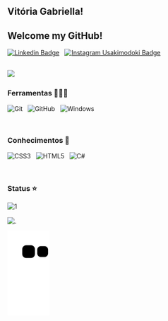 
## Vitória Gabriella! 
## Welcome my GitHub! 
[![Linkedin Badge](https://img.shields.io/badge/Linkedin-323330?style=for-the-badge&logo=linkedin&logoColor=blue)](https://www.linkedin.com/in/vitoriagabriellati/) &nbsp;
[![Instagram Usakimodoki Badge](https://img.shields.io/badge/Instagram-323330?style=for-the-badge&logo=instagram&logoColor=purple)](https://www.instagram.com/vitmaffei_/) &nbsp;


<br>
<img src=http://www.nerdmaldito.com/2018/06/a-diferenca-entre-desenvolvedora-e.html width="30px">

### Ferramentas 👩🏻‍💻
![Git](https://img.shields.io/badge/-git-black?style=for-the-badge&logo=Git) &nbsp;
![GitHub](https://img.shields.io/badge/github-%23121011.svg?logo=github&logoColor=white&style=for-the-badge) &nbsp;
![Windows](https://img.shields.io/badge/-Windows-00ADEF?style=for-the-badge&logo=windows&logoColor=white) &nbsp;

<br>


### Conhecimentos 📕
![CSS3](https://img.shields.io/badge/CSS3-1572B6?style=for-the-badge&logo=css3&logoColor=white) &nbsp;
![HTML5](https://img.shields.io/badge/HTML5-E34F26?style=for-the-badge&logo=html5&logoColor=white) &nbsp;
![C#](https://img.shields.io/badge/c%23-%23239120.svg?style=for-the-badge&logo=c-sharp&logoColor=white) &nbsp;

<br>

### Status ⭐
![1](https://github-readme-stats.vercel.app/api/top-langs/?username=vitgmcorrea&theme=synthwave)

<a href="https://github.com/anuraghazra/github-readme-stats">
  <img align="center" width='40%' src="https://github-readme-stats.vercel.app/api?username=vitgmcorrea&show_icons=true&theme=synthwave" />
</a> &nbsp; 
<br>




  
  ![Snake animation](https://raw.githubusercontent.com/rafaballerini/rafaballerini/7341f1caf42a8679341bc22235c1e95b9288b76c/github-contribution-grid-snake.svg)
 
</div>
